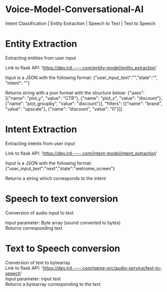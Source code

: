 # Voice-Model-Conversational-AI
Intent Classification | Entity Extraction | Speech to Text | Text to Speech 

# Entity Extraction

Extracting entities from user input

Link to flask API: 'https://dev.ird.----.com/entity-model/entity_extraction'

Input is a JSON with the following format:
{"user_input_text":"","state":"", "intent": ""}

Returns string with a json format with the structure below:
{"axes": [{"name": "plot_y", "value": "CTR"}, {"name": "plot_x", "value": "discount"}, {"name": "plot_groupby", "value": "discount"}], "filters": [{"name": "brand", "value": "upscale"}, {"name": "discount", "value": "0"}]}


# Intent Extraction

Extracting intents from user input

Link to flask API: 'https://dev.ird.----.com/intent-model/intent_extraction'

Input is a JSON with the following format:
{"user_input_text":"next","state":"welcome_screen"}

Returns a string which corresponds to the intent  


# Speech to text conversion

Conversion of audio input to text

Input parameter: Byte array (sound converted to bytes)   
Returns corresponding text


# Text to Speech conversion

Conversion of text to bytearray  
Link to flask API: 'https://dev.ird.----.com/game-orc/audio-service/text-to-speech'  
Input parameter: input text  
Returns a bytearray corresponding to the text
